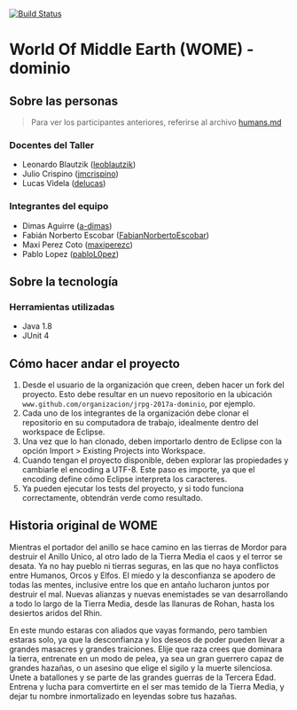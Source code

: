 [![Build Status](https://travis-ci.org/TheBitles/jrpg-2017a-dominio.svg?branch=master)](https://travis-ci.org/TheBitles/jrpg-2017a-dominio)

# World Of Middle Earth (WOME) - dominio

## Sobre las personas

> Para ver los participantes anteriores, referirse al archivo [humans.md](humans.md)

### Docentes del Taller

* Leonardo Blautzik ([leoblautzik](https://github.com/leoblautzik))
* Julio Crispino ([jmcrispino](https://github.com/jmcrispino))
* Lucas Videla ([delucas](https://github.com/delucas))

### Integrantes del equipo

* Dimas Aguirre ([a-dimas](https://github.com/a-dimas))
* Fabián Norberto Escobar ([FabianNorbertoEscobar](https://github.com/FabianNorbertoEscobar))
* Maxi Perez Coto ([maxiperezc](https://github.com/maxiperezc))
* Pablo Lopez ([pabloL0pez](https://github.com/pabloL0pez))

## Sobre la tecnología

### Herramientas utilizadas

* Java 1.8
* JUnit 4

## Cómo hacer andar el proyecto

1. Desde el usuario de la organización que creen, deben hacer un fork del proyecto. Esto debe resultar en un nuevo repositorio en la ubicación `www.github.com/organizacion/jrpg-2017a-dominio`, por ejemplo.
2. Cada uno de los integrantes de la organización debe clonar el repositorio en su computadora de trabajo, idealmente dentro del workspace de Eclipse.
3. Una vez que lo han clonado, deben importarlo dentro de Eclipse con la opción Import > Existing Projects into Workspace.
4. Cuando tengan el proyecto disponible, deben explorar las propiedades y cambiarle el encoding a UTF-8. Este paso es importe, ya que el encoding define cómo Eclipse interpreta los caracteres.
5. Ya pueden ejecutar los tests del proyecto, y si todo funciona correctamente, obtendrán verde como resultado.

## Historia original de WOME
Mientras el portador del anillo se hace camino en las tierras de Mordor para destruir el Anillo Unico, al otro lado de la Tierra Media el caos y el terror se desata. Ya no hay pueblo ni tierras seguras, en las que no haya conflictos entre Humanos, Orcos y Elfos. El miedo y la desconfianza se apodero de todas las mentes, inclusive entre los que en antaño lucharon juntos por destruir el mal. Nuevas alianzas y nuevas enemistades se van desarrollando a todo lo largo de la Tierra Media, desde las llanuras de Rohan, hasta los desiertos aridos del Rhin.

En este mundo estaras con aliados que vayas formando, pero tambien estaras solo, ya que la desconfianza y los deseos de poder pueden llevar a grandes masacres y grandes traiciones. Elije que raza crees que dominara la tierra, entrenate en un modo de pelea, ya sea un gran guerrero capaz de grandes hazañas, o un asesino que elige el sigilo y la muerte silenciosa. Unete a batallones y se parte de las grandes guerras de la Tercera Edad. Entrena y lucha para comvertirte en el ser mas temido de la Tierra Media, y dejar tu nombre inmortalizado en leyendas sobre tus hazañas.

